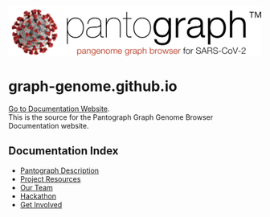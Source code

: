 ![](img/pantograph.png)
# graph-genome.github.io
[Go to Documentation Website](https://graph-genome.github.io/).  
This is the source for the Pantograph Graph Genome Browser Documentation website.


## Documentation Index
* [Pantograph Description](https://graph-genome.github.io/pantograph.html)
* [Project Resources](https://graph-genome.github.io/project.html)
* [Our Team](https://docs.google.com/document/d/19SHq1P6aWBLKxJbMytW-qZEabWLtYVhoBU09C0uZlV8/edit?usp=sharing)
* [Hackathon](https://graph-genome.github.io/hackathon.html)
* [Get Involved](https://graph-genome.github.io/getinvolved.html)